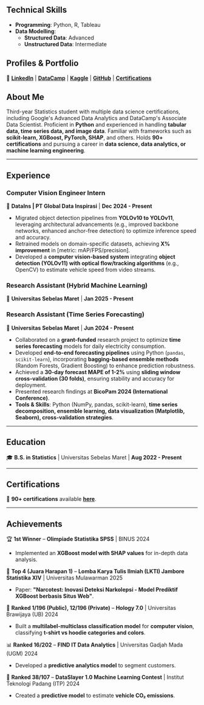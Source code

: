 ## **Technical Skills**  
- **Programming**: Python, R, Tableau  
- **Data Modelling**:  
  - **Structured Data**: Advanced  
  - **Unstructured Data**: Intermediate  

## **Profiles & Portfolio**  
🔗 [**LinkedIn**](https://www.linkedin.com/in/evanhanif/) | [**DataCamp**](https://www.datacamp.com/portfolio/studiesevan) | [**Kaggle**](https://www.kaggle.com/vnn777) | [**GitHub**](https://github.com/evanhfw) | [**Certifications**](https://evanhfw.github.io/certifications/)  

## **About Me**  
Third-year Statistics student with multiple data science certifications, including Google's Advanced Data Analytics and DataCamp's Associate Data Scientist. Proficient in **Python** and experienced in handling **tabular data, time series data, and image data**. Familiar with frameworks such as **scikit-learn, XGBoost, PyTorch, SHAP**, and others. Holds **90+ certifications** and pursuing a career in **data science, data analytics, or machine learning engineering**.  

---

## **Experience**  

### **Computer Vision Engineer Intern**  
📍 **DataIns | PT Global Data Inspirasi** | **Dec 2024 - Present**  
- Migrated object detection pipelines from **YOLOv10 to YOLOv11**, leveraging architectural advancements (e.g., improved backbone networks, enhanced anchor-free detection) to optimize inference speed and accuracy.  
- Retrained models on domain-specific datasets, achieving **X% improvement** in [metric: mAP/FPS/precision].  
- Developed a **computer vision-based system** integrating **object detection (YOLOv11) with optical flow/tracking algorithms** (e.g., OpenCV) to estimate vehicle speed from video streams.  

### **Research Assistant (Hybrid Machine Learning)**  
📍 **Universitas Sebelas Maret** | **Jan 2025 - Present**  

### **Research Assistant (Time Series Forecasting)**  
📍 **Universitas Sebelas Maret** | **Jun 2024 - Present**  
- Collaborated on a **grant-funded** research project to optimize **time series forecasting** models for daily electricity consumption.  
- Developed **end-to-end forecasting pipelines** using Python (`pandas`, `scikit-learn`), incorporating **bagging-based ensemble methods** (Random Forests, Gradient Boosting) to enhance prediction robustness.  
- Achieved a **30-day forecast MAPE of 1-2%** using **sliding window cross-validation (30 folds)**, ensuring stability and accuracy for deployment.  
- Presented research findings at **BicoPam 2024 (International Conference)**.  
- **Tools & Skills**: Python (NumPy, pandas, scikit-learn), **time series decomposition, ensemble learning, data visualization (Matplotlib, Seaborn), cross-validation strategies**.  

---

## **Education**  
🎓 **B.S. in Statistics** | Universitas Sebelas Maret | **Aug 2022 - Present**  

---

## **Certifications**  
📜 **90+ certifications** available [**here**](https://evanhfw.github.io/certifications/).  

---

## **Achievements**  

🏆 **1st Winner** – **Olimpiade Statistika SPSS** | BINUS 2024  
- Implemented an **XGBoost model with SHAP values** for in-depth data analysis.  

🏅 **Top 4 (Juara Harapan 1)** – **Lomba Karya Tulis Ilmiah (LKTI) Jambore Statistika XIV** | Universitas Mulawarman 2025  
- Paper: **"Narcotest: Inovasi Deteksi Narkolepsi - Model Prediktif XGBoost berbasis Situs Web"**.  

🥈 **Ranked 1/196 (Public), 12/196 (Private)** – **Hology 7.0** | Universitas Brawijaya (UB) 2024  
- Built a **multilabel-multiclass classification model** for **computer vision**, classifying **t-shirt vs hoodie categories and colors**.  

📊 **Ranked 16/202** – **FIND IT Data Analytics** | Universitas Gadjah Mada (UGM) 2024  
- Developed a **predictive analytics model** to segment customers.  

🚗 **Ranked 38/107** – **DataSlayer 1.0 Machine Learning Contest** | Institut Teknologi Padang (ITP) 2024  
- Created a **predictive model** to estimate **vehicle CO₂ emissions**.  
